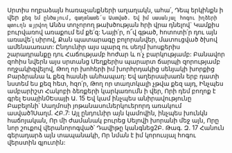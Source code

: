 Սրտիս ողբաձայն հառաչանքների աղաղակն, ահա՛,
Դեպ երկինքն ի վեր` քեզ եմ ընծայում, գաղտնատե՛ս Աստված.
Եվ իմ սասանյալ հոգու իղձերի պտուղն այրվող`
Անձս տոչորող թախծության հրի վրա դնելով` Կամքիս բուրվառով առաքում եմ քե՛զ:
Նայի՛ր, ո՜վ գթած, հոտոտի՛ր դու այն առավե՛լ սիրով,
Քան պատարագը բոլորանվեր, մատուցված ծխով ամենաառատ:
Ընդունիր այս պարզ ու սեղմ խոսքերիս շարադրանքը դու
Հաճությամբ հոժար և ո՛չ բարկությամբ:
Բանավոր զոհիս նվերն այս սրտանց
Մեղքերիս պարարտ ճարպի զորությամբ ողջակիզվելով,
Թող որ խոհերի իմ խորհրդակից սենյակի խորքից
Բարձրանա և քեզ հասնի անհապաղ:
Եվ աղերսախառն երբ դատի նստեմ ես քեզ հետ, հզո՛ր,
Թող որ տաղտկալի չթվա քեզ այդ,
Ինչպես ամբարիշտ Հակոբի ձեռքերի կարկառումն ի վեր,
Որի դեմ բողոք է գրել Եսային0Եսայի Ա. 15
Եվ կամ ինչպես անիրավությունը Բաբելոնի՝ Սաղմոսի յոթանասուներկուերորդ առակում
ասված1Սաղմ. ՀԲ.7:
Այլ ընդունիր այն կամովին, ինչպես խունկն հաճոյական,
Որ մի ժամանակ բուրեց Սելովի խորանի մեջ այն, Որը նոր շուքով վերանորոգված՝ Դավիթը
կանգնեց2Բ. Թագ. Զ. 17 Հանուն գերադարձ այն տապանակի,
Որ նման է իմ կորուսյալ հոգու վերստին գյուտին:
